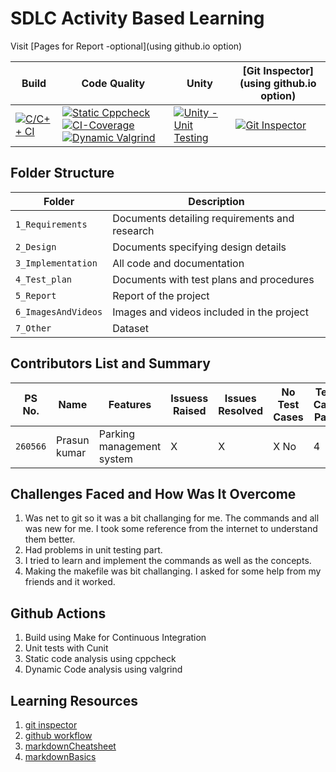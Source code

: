 # SDLC Activity Based Learning

Visit [Pages for Report -optional](using github.io option)

Build | Code Quality | Unity | [Git Inspector](using github.io option)
------|----------|-------|--------------
[![C/C++ CI](https://github.com/prithvisekhar/AppliedSDLC_Template/actions/workflows/c-cpp.yml/badge.svg)](https://github.com/prithvisekhar/AppliedSDLC_Template/actions/workflows/c-cpp.yml) | [![Static Cppcheck](https://github.com/prithvisekhar/AppliedSDLC_Template/actions/workflows/cppcheck.yml/badge.svg)](https://github.com/prithvisekhar/AppliedSDLC_Template/actions/workflows/cppcheck.yml) [![CI-Coverage](https://github.com/Prasun-Kr/mini_project/actions/workflows/gcov.yml/badge.svg)](https://github.com/Prasun-Kr/mini_project/actions/workflows/gcov.yml) [![Dynamic Valgrind](https://github.com/prithvisekhar/AppliedSDLC_Template/actions/workflows/CodeQuality_Dynamic.yml/badge.svg)](https://github.com/prithvisekhar/AppliedSDLC_Template/actions/workflows/CodeQuality_Dynamic.yml)| [![Unity - Unit Testing](https://github.com/prithvisekhar/AppliedSDLC_Template/actions/workflows/unity.yml/badge.svg)](https://github.com/prithvisekhar/AppliedSDLC_Template/actions/workflows/unity.yml)| [![Git Inspector](https://github.com/prithvisekhar/AppliedSDLC_Template/actions/workflows/gitinspector.yml/badge.svg)](https://github.com/prithvisekhar/AppliedSDLC_Template/actions/workflows/gitinspector.yml)


## Folder Structure
Folder             | Description
-------------------| -----------------------------------------
`1_Requirements`   | Documents detailing requirements and research
`2_Design`         | Documents specifying design details
`3_Implementation` | All code and documentation
`4_Test_plan`      | Documents with test plans and procedures
`5_Report`         | Report of the project
`6_ImagesAndVideos`| Images and videos included in the project
`7_Other`          | Dataset 

## Contributors List and Summary

PS No. |  Name   |    Features    | Issuess Raised |Issues Resolved|No Test Cases|Test Case Pass
-------|---------|----------------|----------------|---------------|-------------|--------------
`260566` | Prasun kumar  | Parking management system  | X     | X    |X No   | 4 | Yes  

## Challenges Faced and How Was It Overcome

1. Was net to git so it was a bit challanging for me. The commands and all was new for me. I took some reference from the internet to understand them better.
2. Had problems in unit testing part.
3. I tried to learn and implement the commands as well as the concepts.
4. Making the makefile was bit challanging. I asked for some help from my friends and it worked.

## Github Actions

1. Build using Make for Continuous Integration
2. Unit tests with Cunit
3. Static code analysis using cppcheck
4. Dynamic Code analysis using valgrind

## Learning Resources

1. [git inspector](https://github.com/ejwa/gitinspector.git)
2. [github workflow](https://docs.github.com/en/actions/learn-github-action)
3. [markdownCheatsheet](https://github.com/adam-p/markdown-here/wiki/Markdown-Cheatsheet)
4. [markdownBasics](https://guides.github.com/features/mastering-markdown/)


